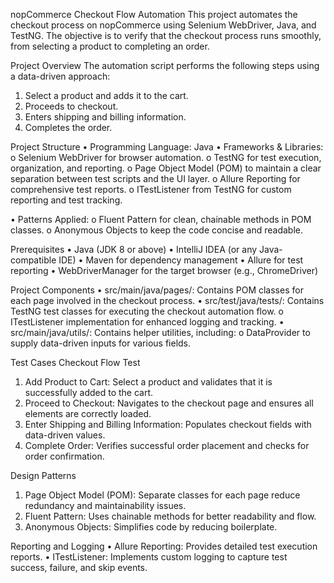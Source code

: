 nopCommerce Checkout Flow Automation
This project automates the checkout process on nopCommerce using Selenium WebDriver, Java, and TestNG. The objective is to verify that the checkout process runs smoothly, from selecting a product to completing an order.

Project Overview
The automation script performs the following steps using a data-driven approach:
  1.	Select a product and adds it to the cart.
  2.	Proceeds to checkout.
  3.	Enters shipping and billing information.
  4.	Completes the order.

Project Structure
  •	Programming Language: Java
  •	Frameworks & Libraries:
    o	Selenium WebDriver for browser automation.
    o	TestNG for test execution, organization, and reporting.
    o	Page Object Model (POM) to maintain a clear separation between test scripts and the UI layer.
    o	Allure Reporting for comprehensive test reports.
    o	ITestListener from TestNG for custom reporting and test tracking.

  •	Patterns Applied:
    o	Fluent Pattern for clean, chainable methods in POM classes.
    o	Anonymous Objects to keep the code concise and readable.
    
Prerequisites
  •	Java (JDK 8 or above)
  •	IntelliJ IDEA (or any Java-compatible IDE)
  •	Maven for dependency management
  •	Allure for test reporting
  •	WebDriverManager for the target browser (e.g., ChromeDriver)


Project Components
  •	src/main/java/pages/: Contains POM classes for each page involved in the checkout process.
  •	src/test/java/tests/: Contains TestNG test classes for executing the checkout automation flow.
    o	ITestListener implementation for enhanced logging and tracking.
  •	src/main/java/utils/: Contains helper utilities, including:
    o	DataProvider to supply data-driven inputs for various fields.
    
Test Cases
Checkout Flow Test
  1.	Add Product to Cart: Select a product and validates that it is successfully added to the cart.
  2.	Proceed to Checkout: Navigates to the checkout page and ensures all elements are correctly loaded.
  3.	Enter Shipping and Billing Information: Populates checkout fields with data-driven values.
  4.	Complete Order: Verifies successful order placement and checks for order confirmation.
     
Design Patterns
  1.	Page Object Model (POM): Separate classes for each page reduce redundancy and maintainability issues.
  2.	Fluent Pattern: Uses chainable methods for better readability and flow.
  3.	Anonymous Objects: Simplifies code by reducing boilerplate.

Reporting and Logging
  •	Allure Reporting: Provides detailed test execution reports.
  •	ITestListener: Implements custom logging to capture test success, failure, and skip events.

